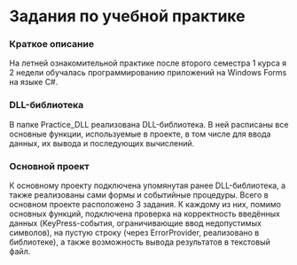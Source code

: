 # Задания по учебной практике
### Краткое описание
На летней ознакомительной практике после второго семестра 1 курса я 2 недели обучалась программированию приложений на Windows Forms на языке C#.
### DLL-библиотека
В папке Practice_DLL реализована DLL-библиотека. В ней расписаны все основные функции, используемые в проекте, в том числе для ввода данных, их вывода и последующих вычислений.
### Основной проект
К основному проекту подключена упомянутая ранее DLL-библиотека, а также реализованы сами формы и событийные процедуры. Всего в основном проекте расположено 3 задания. К каждому из них, помимо основных функций, подключена проверка на корректность введённых данных (KeyPress-события, ограничивающие ввод недопустимых символов), на пустую строку (через ErrorProvider, реализовано в библиотеке), а также возможность вывода результатов в текстовый файл.
